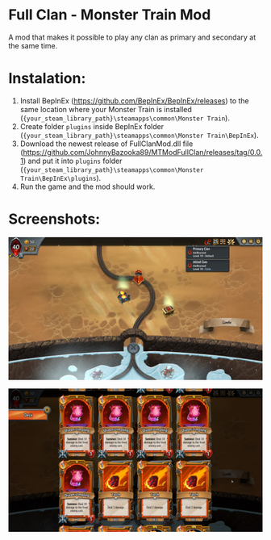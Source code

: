 # Full Clan - Monster Train Mod

A mod that makes it possible to play any clan as primary and secondary at the same time.

# Instalation:

1. Install BepInEx (https://github.com/BepInEx/BepInEx/releases) to the same location where your Monster Train is installed (`{your_steam_library_path}\steamapps\common\Monster Train`).
2. Create folder `plugins` inside BepInEx folder (`{your_steam_library_path}\steamapps\common\Monster Train\BepInEx`).
3. Download the newest release of FullClanMod.dll file (https://github.com/JohnnyBazooka89/MTModFullClan/releases/tag/0.0.1) and put it into `plugins` folder (`{your_steam_library_path}\steamapps\common\Monster Train\BepInEx\plugins`).
4. Run the game and the mod should work.

# Screenshots:

![Screenshot](Screenshots/01.jpg)

![Screenshot](Screenshots/02.jpg)